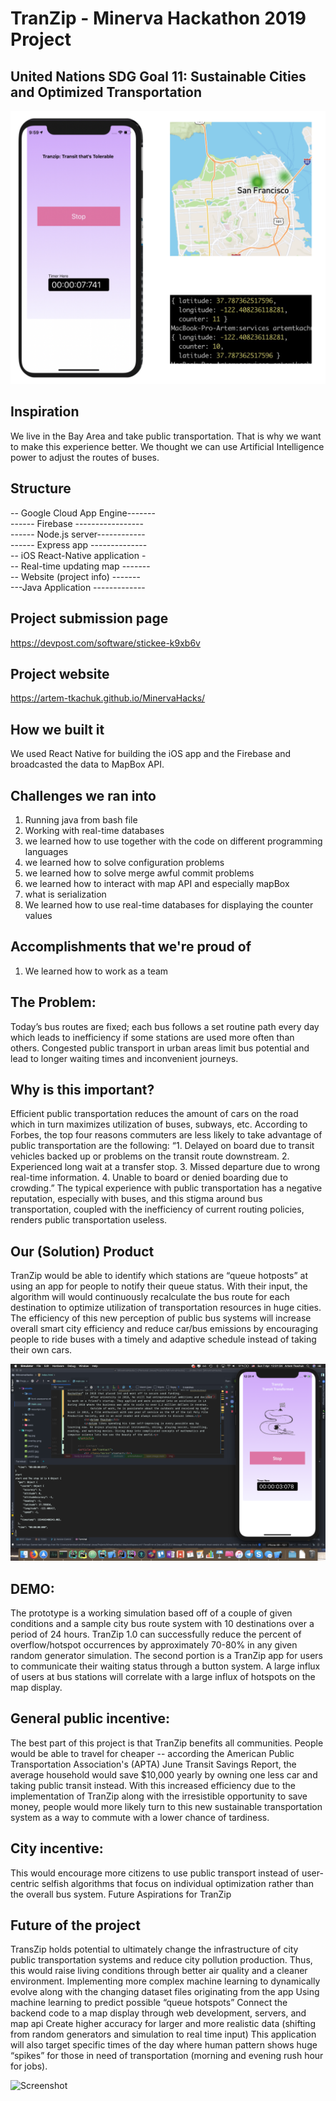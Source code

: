 # TranZip - Minerva Hackathon 2019 Project
## United Nations SDG Goal 11: Sustainable Cities and Optimized Transportation

![ScreenShot](screenshot1.png)
## Inspiration

We live in the Bay Area and take public transportation. That is why we want to make this experience better. We thought we can use Artificial Intelligence power to adjust the routes of buses.


## Structure
  -- Google Cloud App Engine-------  
  ------ Firebase -----------------  
  ------ Node.js server------------  
  ------ Express app --------------  
  -- iOS React-Native application -     
  -- Real-time updating map -------  
  -- Website (project info) -------  
  ---Java Application -------------


## Project submission page

https://devpost.com/software/stickee-k9xb6v

## Project website

https://artem-tkachuk.github.io/MinervaHacks/


## How we built it

We used React Native for building the iOS app and the Firebase and broadcasted the data to MapBox API.


## Challenges we ran into

1. Running java from bash file
2. Working with real-time databases
3. we learned how to use together with the code on different programming languages
4. we learned how to solve configuration problems
5. we learned how to solve merge awful commit problems
6. we learned how to interact with map API and especially mapBox
7. what is serialization
8. We learned how to use real-time databases for displaying the counter values

## Accomplishments that we're proud of

1. We learned how to work as a team


## The Problem:

Today’s bus routes are fixed; each bus follows a set routine path every day which leads to inefficiency if some stations are used more often than others. Congested public transport in urban areas limit bus potential and lead to longer waiting times and inconvenient journeys.


## Why is this important?

Efficient public transportation reduces the amount of cars on the road which in turn maximizes utilization of buses, subways, etc. According to Forbes, the top four reasons commuters are less likely to take advantage of public transportation are the following: “1. Delayed on board due to transit vehicles backed up or problems on the transit route downstream. 2. Experienced long wait at a transfer stop. 3. Missed departure due to wrong real-time information. 4. Unable to board or denied boarding due to crowding.” The typical experience with public transportation has a negative reputation, especially with buses, and this stigma around bus transportation, coupled with the inefficiency of current routing policies, renders public transportation useless.

## Our (Solution) Product

TranZip would be able to identify which stations are “queue hotposts” at using an app for people to notify their queue status. With their input, the algorithm will would continuously recalculate the bus route for each destination to optimize utilization of transportation resources in huge cities. The efficiency of this new perception of public bus systems will increase overall smart city efficiency and reduce car/bus emissions by encouraging people to ride buses with a timely and adaptive schedule instead of taking their own cars.

![Screenshot](screenshot2.png)

## DEMO:

The prototype is a working simulation based off of a couple of given conditions and a sample city bus route system with 10 destinations over a period of 24 hours. TranZip 1.0 can successfully reduce the percent of overflow/hotspot occurrences by approximately 70-80% in any given random generator simulation. The second portion is a TranZip app for users to communicate their waiting status through a button system. A large influx of users at bus stations will correlate with a large influx of hotspots on the map display.

## General public incentive:

The best part of this project is that TranZip benefits all communities. People would be able to travel for cheaper -- according the American Public Transportation Association's (APTA) June Transit Savings Report, the average household would save $10,000 yearly by owning one less car and taking public transit instead. With this increased efficiency due to the implementation of TranZip along with the irresistible opportunity to save money, people would more likely turn to this new sustainable transportation system as a way to commute with a lower chance of tardiness.

## City incentive:

This would encourage more citizens to use public transport instead of user-centric selfish algorithms that focus on individual optimization rather than the overall bus system.
Future Aspirations for TranZip

## Future of the project

TransZip holds potential to ultimately change the infrastructure of city public transportation systems and reduce city pollution production. Thus, this would raise living conditions through better air quality and a cleaner environment. Implementing more complex machine learning to dynamically evolve along with the changing dataset files originating from the app Using machine learning to predict possible “queue hotspots” Connect the backend code to a map display through web development, servers, and map api Create higher accuracy for larger and more realistic data (shifting from random generators and simulation to real time input) This application will also target specific times of the day where human pattern shows huge “spikes” for those in need of transportation (morning and evening rush hour for jobs).

![Screenshot](screenshot3.png)
